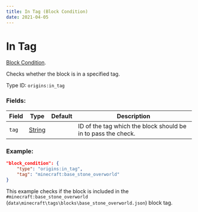 ```yaml
---
title: In Tag (Block Condition)
date: 2021-04-05
---
```

# In Tag

[Block Condition](../block_conditions.md).

Checks whether the block is in a specified tag.

Type ID: `origins:in_tag`

### Fields:

Field  | Type | Default | Description
-------|------|---------|-------------
`tag` | [String](../data_types/string.md) | | ID of the tag which the block should be in to pass the check.

### Example:
```json
"block_condition": {
    "type": "origins:in_tag",
    "tag": "minecraft:base_stone_overworld"
}
```
This example checks if the block is included in the `#minecraft:base_stone_overworld` (`data\minecraft\tags\blocks\base_stone_overworld.json`) block tag.